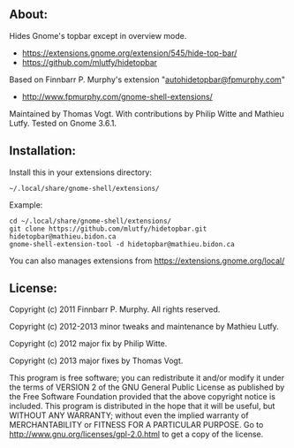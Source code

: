 About:
------

Hides Gnome's topbar except in overview mode.
* https://extensions.gnome.org/extension/545/hide-top-bar/
* https://github.com/mlutfy/hidetopbar

Based on Finnbarr P. Murphy's extension "autohidetopbar@fpmurphy.com"
* http://www.fpmurphy.com/gnome-shell-extensions/

Maintained by Thomas Vogt.
With contributions by Philip Witte and Mathieu Lutfy.
Tested on Gnome 3.6.1.

Installation:
-------------

Install this in your extensions directory:

    ~/.local/share/gnome-shell/extensions/
    
Example:

    cd ~/.local/share/gnome-shell/extensions/
    git clone https://github.com/mlutfy/hidetopbar.git hidetopbar@mathieu.bidon.ca
    gnome-shell-extension-tool -d hidetopbar@mathieu.bidon.ca
    
You can also manages extensions from https://extensions.gnome.org/local/

License:
--------

Copyright (c) 2011 Finnbarr P. Murphy. All rights reserved.

Copyright (c) 2012-2013 minor tweaks and maintenance by Mathieu Lutfy.

Copyright (c) 2012 major fix by Philip Witte.

Copyright (c) 2013 major fixes by Thomas Vogt.

This program is free software; you can redistribute it and/or
modify it under the terms of VERSION 2 of the GNU General Public
License as published by the Free Software Foundation provided
that the above copyright notice is included.
This program is distributed in the hope that it will be useful,
but WITHOUT ANY WARRANTY; without even the implied warranty of
MERCHANTABILITY or FITNESS FOR A PARTICULAR PURPOSE.
Go to http://www.gnu.org/licenses/gpl-2.0.html to get a copy
of the license.
